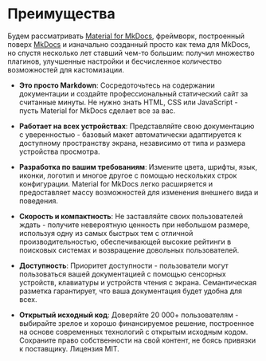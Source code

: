 # Преимущества

Будем рассматривать [Material for MkDocs], фреймворк, построенный поверх [MkDocs] и изначально созданный 
просто как тема для MkDocs, но спустя несколько лет ставший чем-то большим: получил множество плагинов, 
улучшенные настройки и бесчисленное количество возможностей для кастомизации.

  [Material for MkDocs]: https://squidfunk.github.io/mkdocs-material/
  [MkDocs]: https://www.mkdocs.org

- __Это просто Markdown__: Сосредоточьтесь на содержании документации и создайте профессиональный 
  статический сайт за считанные минуты. Не нужно знать HTML, CSS или JavaScript - пусть 
  Material for MkDocs сделает все за вас.

- __Работает на всех устройствах__: Представляйте свою документацию с уверенностью - базовый 
  макет автоматически адаптируется к доступному пространству экрана, независимо от типа и размера 
  устройства просмотра.

- __Разработка по вашим требованиям__: Измените цвета, шрифты, язык, иконки, логотип 
  и многое другое с помощью нескольких строк конфигурации. Material for MkDocs легко расширяется 
  и предоставляет массу возможностей для изменения внешнего вида и поведения.

- __Скорость и компактность__: Не заставляйте своих пользователей ждать - получите невероятную 
  ценность при небольшом размере, используя одну из самых быстрых тем с отличной производительностью, 
  обеспечивающей высокие рейтинги в поисковых системах и возвращение довольных пользователей.

- __Доступность__: Приоритет доступности - пользователи могут пользоваться вашей документацией с 
  помощью сенсорных устройств, клавиатуры и устройств чтения с экрана. Семантическая разметка гарантирует, 
  что ваша документация будет удобна для всех.

- __Открытый исходный код__: Доверяйте 20 000+ пользователям - выбирайте зрелое и хорошо финансируемое решение, 
  построенное на основе современных технологий с открытым исходным кодом. Сохраните право собственности на свой контент, 
  не боясь привязки к поставщику. Лицензия MIT.